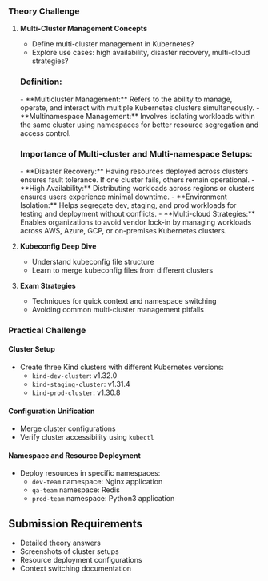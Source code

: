### Theory Challenge

1. **Multi-Cluster Management Concepts**
   - Define multi-cluster management in Kubernetes?
   - Explore use cases: high availability, disaster recovery, multi-cloud strategies?
   <h3>Definition:</h2>
     - **Multicluster Management:** Refers to the ability to manage, operate, and interact with multiple Kubernetes clusters simultaneously.
     - **Multinamespace Management:** Involves isolating workloads within the same cluster using namespaces for better resource segregation and access control.

     <h3>Importance of Multi-cluster and Multi-namespace Setups:</h3>
     - **Disaster Recovery:** Having resources deployed across clusters ensures fault tolerance. If one cluster fails, others remain operational.
     - **High Availability:** Distributing workloads across regions or clusters ensures users experience minimal downtime.
     - **Environment Isolation:** Helps segregate dev, staging, and prod workloads for testing and deployment without conflicts.
     - **Multi-cloud Strategies:** Enables organizations to avoid vendor lock-in by managing workloads across AWS, Azure, GCP, or on-premises Kubernetes clusters.


2. **Kubeconfig Deep Dive**
   - Understand kubeconfig file structure
   - Learn to merge kubeconfig files from different clusters

3. **Exam Strategies**
   - Techniques for quick context and namespace switching
   - Avoiding common multi-cluster management pitfalls

### Practical Challenge

#### Cluster Setup
- Create three Kind clusters with different Kubernetes versions:
  - `kind-dev-cluster`: v1.32.0
  - `kind-staging-cluster`: v1.31.4
  - `kind-prod-cluster`: v1.30.8

#### Configuration Unification
- Merge cluster configurations
- Verify cluster accessibility using `kubectl`

#### Namespace and Resource Deployment
- Deploy resources in specific namespaces:
  - `dev-team` namespace: Nginx application
  - `qa-team` namespace: Redis
  - `prod-team` namespace: Python3 application

## Submission Requirements

- Detailed theory answers
- Screenshots of cluster setups
- Resource deployment configurations
- Context switching documentation
